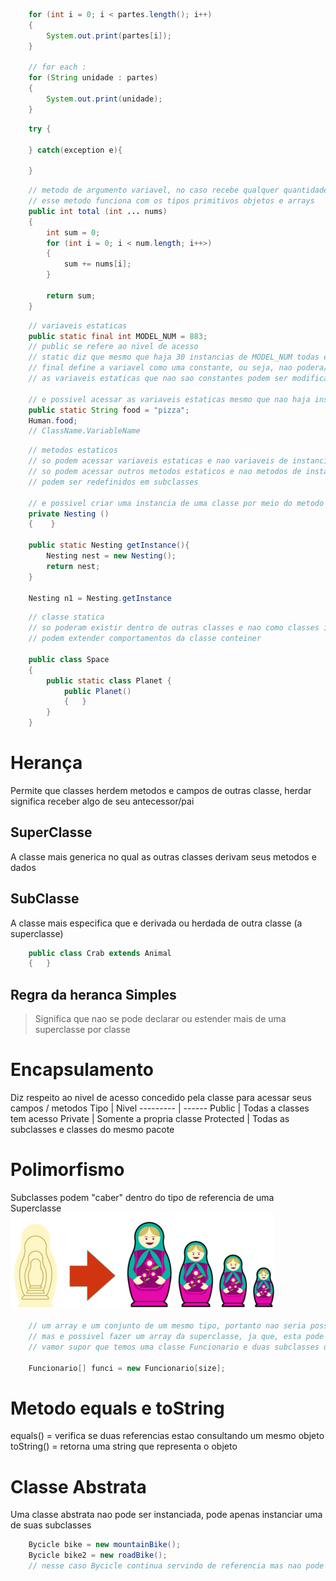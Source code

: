 ```java
    for (int i = 0; i < partes.length(); i++)
    {
        System.out.print(partes[i]);
    }

    // for each :
    for (String unidade : partes)
    {
        System.out.print(unidade);
    }
```
```Java 
    try {

    } catch(exception e){

    }
```

```Java 
    // metodo de argumento variavel, no caso recebe qualquer quantidade de inteiros, uso mais apropriado no do array nesse caso pois para usar o array precisariamos saber qual o tamanho do arra
    // esse metodo funciona com os tipos primitivos objetos e arrays
    public int total (int ... nums)
    {
        int sum = 0;
        for (int i = 0; i < num.length; i++>)
        {
            sum += nums[i];
        }

        return sum;
    }
```

```Java
    // variaveis estaticas 
    public static final int MODEL_NUM = 883;
    // public se refere ao nivel de acesso
    // static diz que mesmo que haja 30 instancias de MODEL_NUM todas elas teram o mesmo valor 883
    // final define a variavel como uma constante, ou seja, nao podera/devera ser modificada
    // as variaveis estaticas que nao sao constantes podem ser modificadas

    // e possivel acessar as variaveis estaticas mesmo que nao haja instancias de uma classe, ex: 
    public static String food = "pizza";
    Human.food;
    // ClassName.VariableName
```

```Java
    // metodos estaticos
    // so podem acessar variaveis estaticas e nao variaveis de instancia ou nao estaticas
    // so podem acessar outros metodos estaticos e nao metodos de instancia ou nao estaticos
    // podem ser redefinidos em subclasses 
    
    // e possivel criar uma instancia de uma classe por meio do metodo estatico caso a classe use um construtor private, ex: 
    private Nesting ()
    {    }

    public static Nesting getInstance(){
        Nesting nest = new Nesting();
        return nest;
    }

    Nesting n1 = Nesting.getInstance
```

```Java
    // classe statica
    // so poderam existir dentro de outras classes e nao como classes independentes, essas sao chamadas de classes conteiner
    // podem extender comportamentos da classe conteiner

    public class Space
    {
        public static class Planet {
            public Planet()
            {   }
        }
    }
```

# Herança
Permite que classes herdem metodos e campos de outras classe, herdar significa receber algo de seu antecessor/pai

## SuperClasse
A classe mais generica no qual as outras classes derivam seus metodos e dados

## SubClasse
A classe mais especifica que e derivada ou herdada de outra classe (a superclasse)

```Java
    public class Crab extends Animal 
    {   }
```

## Regra da heranca Simples
> Significa que nao se pode declarar ou estender mais de uma superclasse por classe

# Encapsulamento
Diz respeito ao nivel de acesso concedido pela classe para acessar seus campos / metodos
Tipo   | Nivel
--------- | ------
Public | Todas a classes tem acesso
Private | Somente a propria classe 
Protected | Todas as subclasses e classes do mesmo pacote

# Polimorfismo
Subclasses podem "caber" dentro do tipo de referencia de uma Superclasse
![alt text](../assets/img16.png)

```Java 
    // um array e um conjunto de um mesmo tipo, portanto nao seria possivel fazer uma colecao de uma de uma classe estendida
    // mas e possivel fazer um array da superclasse, ja que, esta pode armazenar qualquer tipo de subclasse dela 
    // vamor supor que temos uma classe Funcionario e duas subclasses uma FunCLT e outra FunPJ, uma array seria feito da classe funcionario ja que poderia armazenar qualquer uma dos tipos

    Funcionario[] funci = new Funcionario[size];
```

# Metodo equals e toString 
equals() = verifica se duas referencias estao consultando um mesmo objeto 
toString() = retorna uma string que representa o objeto

# Classe Abstrata
Uma classe abstrata nao pode ser instanciada, pode apenas instanciar uma de suas subclasses
```Java
    Bycicle bike = new mountainBike();
    Bycicle bike2 = new roadBike();
    // nesse caso Bycicle continua servindo de referencia mas nao pode ser mais instanciado sem ser em uma de suas subclasses
```